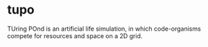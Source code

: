 # tupo
TUring POnd is an artificial life simulation, in which code-organisms compete for resources and space on a 2D grid.
